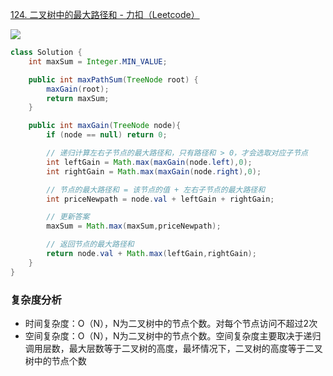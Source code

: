 





[124. 二叉树中的最大路径和 - 力扣（Leetcode）](https://leetcode.cn/problems/binary-tree-maximum-path-sum/description/?favorite=2cktkvj)

![](https://yingziimage.oss-cn-beijing.aliyuncs.com/img/202302192150493.png)



```java
class Solution {
    int maxSum = Integer.MIN_VALUE;

    public int maxPathSum(TreeNode root) {
        maxGain(root);
        return maxSum;
    }

    public int maxGain(TreeNode node){
        if (node == null) return 0;

        // 递归计算左右子节点的最大路径和，只有路径和 > 0，才会选取对应子节点
        int leftGain = Math.max(maxGain(node.left),0);
        int rightGain = Math.max(maxGain(node.right),0);

        // 节点的最大路径和 = 该节点的值 + 左右子节点的最大路径和
        int priceNewpath = node.val + leftGain + rightGain;

        // 更新答案
        maxSum = Math.max(maxSum,priceNewpath);

        // 返回节点的最大路径和
        return node.val + Math.max(leftGain,rightGain);
    }
}
```

### 复杂度分析

- 时间复杂度：O（N），N为二叉树中的节点个数。对每个节点访问不超过2次
- 空间复杂度：O（N），N为二叉树中的节点个数。空间复杂度主要取决于递归调用层数，最大层数等于二叉树的高度，最坏情况下，二叉树的高度等于二叉树中的节点个数